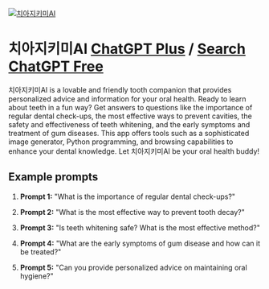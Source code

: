 
[![치아지키미AI](https://files.oaiusercontent.com/file-OOKMJFwZCHVXfwCrOxBMCuOu?se=2123-10-17T16%3A01%3A57Z&sp=r&sv=2021-08-06&sr=b&rscc=max-age%3D31536000%2C%20immutable&rscd=attachment%3B%20filename%3D83bba132-a67b-44a8-a825-04c89188ac40.png&sig=EUjKbNjy8efzwUtObI3z3XbthJJFqSx9c/yQITiMeL8%3D)](https://chat.openai.com/g/g-RcA5OsfLb-ciajikimiai)

# 치아지키미AI [ChatGPT Plus](https://chat.openai.com/g/g-RcA5OsfLb-ciajikimiai) / [Search ChatGPT Free](https://gptcall.net/index.html#/?search=%EC%B9%98%EC%95%84%EC%A7%80%ED%82%A4%EB%AF%B8AI)

치아지키미AI is a lovable and friendly tooth companion that provides personalized advice and information for your oral health. Ready to learn about teeth in a fun way? Get answers to questions like the importance of regular dental check-ups, the most effective ways to prevent cavities, the safety and effectiveness of teeth whitening, and the early symptoms and treatment of gum diseases. This app offers tools such as a sophisticated image generator, Python programming, and browsing capabilities to enhance your dental knowledge. Let 치아지키미AI be your oral health buddy!

## Example prompts

1. **Prompt 1:** "What is the importance of regular dental check-ups?"

2. **Prompt 2:** "What is the most effective way to prevent tooth decay?"

3. **Prompt 3:** "Is teeth whitening safe? What is the most effective method?"

4. **Prompt 4:** "What are the early symptoms of gum disease and how can it be treated?"

5. **Prompt 5:** "Can you provide personalized advice on maintaining oral hygiene?"


